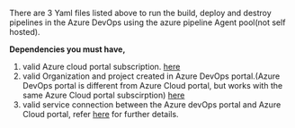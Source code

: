 There are 3 Yaml files listed above to run the build, deploy and destroy pipelines in the Azure DevOps using the azure pipeline Agent pool(not self hosted). 

**Dependencies you must have,**
1. valid Azure cloud portal subscription. [here](https://portal.azure.com/#home)
2. valid Organization and project created in Azure DevOps portal.(Azure DevOps portal is different from Azure Cloud portal, but works with the same Azure Cloud portal subscirption) [here](https://aex.dev.azure.com/me?mkt=en-US)
3. valid service connection between the Azure devOps portal and Azure Cloud portal, refer [here](https://learn.microsoft.com/en-us/azure/devops/pipelines/library/service-endpoints?view=azure-devops) for further details.

